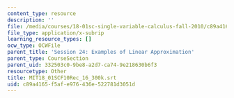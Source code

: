 ```yaml
---
content_type: resource
description: ''
file: /media/courses/18-01sc-single-variable-calculus-fall-2010/c89a4165f5afe976436e522781d3051d_MIT18_01SCF10Rec_16_300k.srt
file_type: application/x-subrip
learning_resource_types: []
ocw_type: OCWFile
parent_title: 'Session 24: Examples of Linear Approximation'
parent_type: CourseSection
parent_uid: 332503c0-9be8-a2d7-ca74-9e218630b6f3
resourcetype: Other
title: MIT18_01SCF10Rec_16_300k.srt
uid: c89a4165-f5af-e976-436e-522781d3051d
---
```

